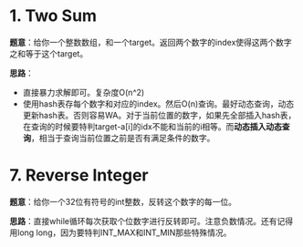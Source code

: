 # 1. Two Sum

**题意**：给你一个整数数组，和一个target。返回两个数字的index使得这两个数字之和等于这个target。

**思路**：  

- 直接暴力求解即可。复杂度O(n^2)  
- 使用hash表存每个数字和对应的index。然后O(n)查询。最好动态查询，动态更新hash表。否则容易WA。对于当前位置的数字，如果先全部插入hash表，在查询的时候要特判target-a[i]的idx不能和当前的i相等。而**动态插入动态查询**，相当于查询当前位置之前是否有满足条件的数字。

# 7. Reverse Integer

**题意**：给你一个32位有符号的int整数，反转这个数字的每一位。

**思路**：直接while循环每次获取个位数字进行反转即可。注意负数情况。还有记得用long long，因为要特判INT_MAX和INT_MIN那些特殊情况。